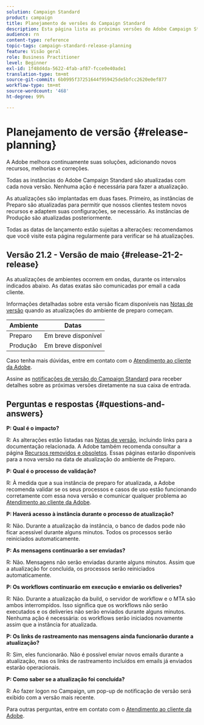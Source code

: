 ```yaml
---
solution: Campaign Standard
product: campaign
title: Planejamento de versões do Campaign Standard
description: Esta página lista as próximas versões do Adobe Campaign Standard.
audience: rn
content-type: reference
topic-tags: campaign-standard-release-planning
feature: Visão geral
role: Business Practitioner
level: Beginner
exl-id: 1f48d4da-5622-4fab-af87-fcce0e40ade1
translation-type: tm+mt
source-git-commit: 6b0995f37251644f959425de5bfcc2620e0ef877
workflow-type: tm+mt
source-wordcount: '468'
ht-degree: 99%

---
```


# Planejamento de versão {#release-planning}

A Adobe melhora continuamente suas soluções, adicionando novos recursos, melhorias e correções.

Todas as instâncias do Adobe Campaign Standard são atualizadas com cada nova versão. Nenhuma ação é necessária para fazer a atualização.

As atualizações são implantadas em duas fases. Primeiro, as instâncias de Preparo são atualizadas para permitir que nossos clientes testem novos recursos e adaptem suas configurações, se necessário. As instâncias de Produção são atualizadas posteriormente.

Todas as datas de lançamento estão sujeitas a alterações: recomendamos que você visite esta página regularmente para verificar se há atualizações.

## Versão 21.2 - Versão de maio {#release-21-2-release}

As atualizações de ambientes ocorrem em ondas, durante os intervalos indicados abaixo. As datas exatas são comunicadas por email a cada cliente.

Informações detalhadas sobre esta versão ficam disponíveis nas [Notas de versão](../../rn/using/release-notes.md) quando as atualizações do ambiente de preparo começam.

<table>
 <thead>
  <tr>
   <th> Ambiente<br /> </th>
   <th> Datas<br /> </th>
  </tr>
 </thead>
 <tbody>
  <tr>
   <td>Preparo<br /> </td>
   <td>Em breve disponível<br /> </td>
  </tr>
  <tr>
   <td> Produção<br /> </td>
   <td>Em breve disponível<br /> </td>
  </tr>
 </tbody>
</table>

Caso tenha mais dúvidas, entre em contato com o [Atendimento ao cliente da Adobe](https://helpx.adobe.com/br/enterprise/using/support-for-experience-cloud.html).

Assine as [notificações de versão do Campaign Standard](http://amc-mkt-prod1-t.adobe-campaign.com/lp/LP25?service=%40rZ5cqp2DgNzrgz0alKPInakNbPSTeJYozZYnS7Wbs802u4GlISkHZX4omtK00nAU6xzZ6luEWQzr7kQ9pkCwJYumWkU) para receber detalhes sobre as próximas versões diretamente na sua caixa de entrada.

## Perguntas e respostas {#questions-and-answers}

**P: Qual é o impacto?**

R: As alterações estão listadas nas [Notas de versão](../../rn/using/release-notes.md), incluindo links para a documentação relacionada. A Adobe também recomenda consultar a página [Recursos removidos e obsoletos](../../rn/using/deprecated-features.md). Essas páginas estarão disponíveis para a nova versão na data de atualização do ambiente de Preparo.

**P: Qual é o processo de validação?**

R: À medida que a sua instância de preparo for atualizada, a Adobe recomenda validar se os seus processos e casos de uso estão funcionando corretamente com essa nova versão e comunicar qualquer problema ao [Atendimento ao cliente da Adobe](https://helpx.adobe.com/enterprise/using/support-for-experience-cloud.html).

**P: Haverá acesso à instância durante o processo de atualização?**

R: Não. Durante a atualização da instância, o banco de dados pode não ficar acessível durante alguns minutos. Todos os processos serão reiniciados automaticamente.

**P: As mensagens continuarão a ser enviadas?**

R: Não. Mensagens não serão enviadas durante alguns minutos. Assim que a atualização for concluída, os processos serão reiniciados automaticamente.

**P: Os workflows continuarão em execução e enviarão os deliveries?**

R: Não. Durante a atualização da build, o servidor de workflow e o MTA são ambos interrompidos. Isso significa que os workflows não serão executados e os deliveries não serão enviados durante alguns minutos. Nenhuma ação é necessária: os workflows serão iniciados novamente assim que a instância for atualizada.

**P: Os links de rastreamento nas mensagens ainda funcionarão durante a atualização?**

R: Sim, eles funcionarão. Não é possível enviar novos emails durante a atualização, mas os links de rastreamento incluídos em emails já enviados estarão operacionais.

**P: Como saber se a atualização foi concluída?**

R: Ao fazer logon no Campaign, um pop-up de notificação de versão será exibido com a versão mais recente.

Para outras perguntas, entre em contato com o [Atendimento ao cliente da Adobe](https://helpx.adobe.com/enterprise/using/support-for-experience-cloud.html).
